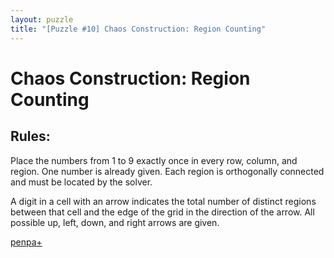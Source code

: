 ```yaml
---
layout: puzzle
title: "[Puzzle #10] Chaos Construction: Region Counting"
---
```


# Chaos Construction: Region Counting

## Rules:

Place the numbers from 1 to 9 exactly once in every row, column, and region. One number is already given. Each region is orthogonally connected and must be located by the solver.

A digit in a cell with an arrow indicates the total number of distinct regions between that cell and the edge of the grid in the direction of the arrow. All possible up, left, down, and right arrows are given. 

[penpa+](https://tinyurl.com/29ro2tdc)
